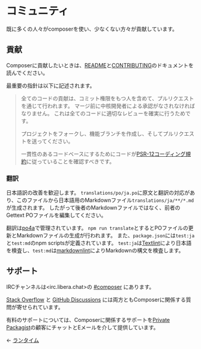 # コミュニティ

既に多くの人々がcomposerを使い、少なくない方々が貢献しています。

## 貢献

Composerに貢献したいときは、[README](https://github.com/composer/composer)と[CONTRIBUTING](https://github.com/composer/composer/blob/main/.github/CONTRIBUTING.md)のドキュメントを読んでください。

最重要の指針は以下に記述されます。

> 全てのコードの貢献は、コミット権限をもつ人を含めて、プルリクエストを通じて行われます。
> マージ前に中核開発者による承認がなされなければなりません。
> これは全てのコードに適切なレビューを確実に行うためです。
>
> プロジェクトをフォークし、機能ブランチを作成し、そしてプルリクエストを送ってください。
>
> 一貫性のあるコードベースにするためにコードが[PSR-12コーディング規約](https://www.php-fig.org/psr/psr-12/)に従っていることを確認すべきです。


### 翻訳

日本語訳の改善を歓迎します。
`translations/po/ja.po`に原文と翻訳の対応があり、このファイルから日本語用のMarkdownファイル`translations/ja/**/*.md`が生成されます。
したがって後者のMarkdownファイルではなく、前者のGettext POファイルを編集してください。

翻訳は[po4a][]で管理されています。
`npm run translate`とするとPOファイルの更新とMarkdownファイルの生成が行われます。
また、`package.json`には`test:ja`と`test:md`のnpm scriptsが定義されています。
`test:ja`は[Textlint][]により日本語を検査し、`test:md`は[markdownlint][]によりMarkdownの構文を検査します。

[Textlint]: https://textlint.github.io/
[markdownlint]: https://github.com/igorshubovych/markdownlint-cli/
[po4a]: https://po4a.org/
## サポート

IRCチャンネルは<irc.libera.chat>の
[#composer](ircs://irc.libera.chat:6697/composer) にあります。

[Stack Overflow](https://stackoverflow.com/questions/tagged/composer-php) と
[GitHub Discussions](https://github.com/composer/composer/discussions)
には両方ともComposerに関係する質問が寄せられています。

有料のサポートについては、Composerに関係するサポートを[Private
Packagist](https://packagist.com)の顧客にチャットとEメールを介して提供しています。


&larr; [ランタイム](07-runtime.md)

